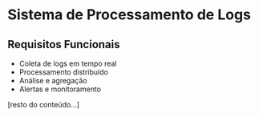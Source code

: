 # Sistema de Processamento de Logs

## Requisitos Funcionais

- Coleta de logs em tempo real
- Processamento distribuído
- Análise e agregação
- Alertas e monitoramento

[resto do conteúdo...]